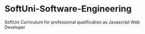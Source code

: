 # SoftUni-Software-Engineering
SoftUni Curriculum for professional qualification as Javascript Web Developer
